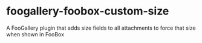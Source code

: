 # foogallery-foobox-custom-size
A FooGallery plugin that adds size fields to all attachments to force that size when shown in FooBox
